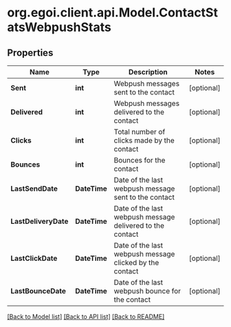 
# org.egoi.client.api.Model.ContactStatsWebpushStats

## Properties

Name | Type | Description | Notes
------------ | ------------- | ------------- | -------------
**Sent** | **int** | Webpush messages sent to the contact | [optional] 
**Delivered** | **int** | Webpush messages delivered to the contact | [optional] 
**Clicks** | **int** | Total number of clicks made by the contact | [optional] 
**Bounces** | **int** | Bounces for the contact | [optional] 
**LastSendDate** | **DateTime** | Date of the last webpush message sent to the contact | [optional] 
**LastDeliveryDate** | **DateTime** | Date of the last webpush message delivered to the contact | [optional] 
**LastClickDate** | **DateTime** | Date of the last webpush message clicked by the contact | [optional] 
**LastBounceDate** | **DateTime** | Date of the last webpush bounce for the contact | [optional] 

[[Back to Model list]](../README.md#documentation-for-models)
[[Back to API list]](../README.md#documentation-for-api-endpoints)
[[Back to README]](../README.md)

